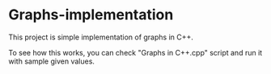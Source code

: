 # Graphs-implementation

This project is simple implementation of graphs in C++.

To see how this works, you can check "Graphs in C++.cpp" script and run it with sample given values.
